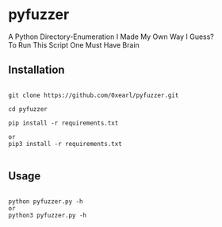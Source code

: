 # pyfuzzer
A Python Directory-Enumeration I Made My Own Way I Guess?<br>
To Run This Script One Must Have Brain<br>
## Installation<br>
<pre>
<code>
git clone https://github.com/0xearl/pyfuzzer.git<br>
cd pyfuzzer<br>
pip install -r requirements.txt<br>
or
pip3 install -r requirements.txt
</code>
</pre>
## Usage<br>
<pre>
<code>
python pyfuzzer.py -h
or
python3 pyfuzzer.py -h
</code>
</pre>
